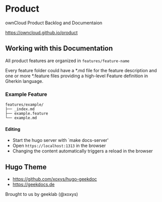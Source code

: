 # Product

ownCloud Product Backlog and Documentaion

https://owncloud.github.io/product

## Working with this Documentation

All product features are organized in `features/feature-name`

Every feature folder could have a *.md file for the feature description and one or more *.feature files providing a high-level Feature definition in Gherkin language.

### Example Feature

```
features/example/
├── _index.md
├── example.feature
└── example.md
```

#### Editing

- Start the hugo server with `make docs-server'
- Open `https://localhost:1313` in the browser
- Changing the content automatically triggers a reload in the browser

## Hugo Theme

- https://github.com/xoxys/hugo-geekdoc
- https://geekdocs.de

Brought to us by geeklab (@xoxys)